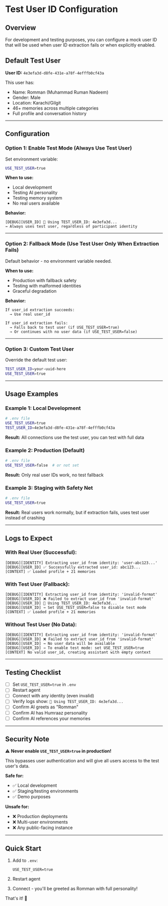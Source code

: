 # Test User ID Configuration

## Overview

For development and testing purposes, you can configure a mock user ID that will be used when user ID extraction fails or when explicitly enabled.

## Default Test User

**User ID:** `4e3efa3d-d8fe-431e-a78f-4efffb0cf43a`

This user has:
- Name: Romman (Muhammad Ruman Nadeem)
- Gender: Male
- Location: Karachi/Gilgit
- 46+ memories across multiple categories
- Full profile and conversation history

---

## Configuration

### Option 1: Enable Test Mode (Always Use Test User)

Set environment variable:
```bash
USE_TEST_USER=true
```

**When to use:**
- Local development
- Testing AI personality
- Testing memory system
- No real users available

**Behavior:**
```
[DEBUG][USER_ID] 🧪 Using TEST_USER_ID: 4e3efa3d...
→ Always uses test user, regardless of participant identity
```

---

### Option 2: Fallback Mode (Use Test User Only When Extraction Fails)

Default behavior - no environment variable needed.

**When to use:**
- Production with fallback safety
- Testing with malformed identities
- Graceful degradation

**Behavior:**
```
If user_id extraction succeeds:
  → Use real user_id
  
If user_id extraction fails:
  → Falls back to test user (if USE_TEST_USER=true)
  → Or continues with no user data (if USE_TEST_USER=false)
```

---

### Option 3: Custom Test User

Override the default test user:
```bash
TEST_USER_ID=your-uuid-here
USE_TEST_USER=true
```

---

## Usage Examples

### Example 1: Local Development
```bash
# .env file
USE_TEST_USER=true
TEST_USER_ID=4e3efa3d-d8fe-431e-a78f-4efffb0cf43a
```

**Result:** All connections use the test user, you can test with full data

### Example 2: Production (Default)
```bash
# .env file
USE_TEST_USER=false  # or not set
```

**Result:** Only real user IDs work, no test fallback

### Example 3: Staging with Safety Net
```bash
# .env file
USE_TEST_USER=true
```

**Result:** Real users work normally, but if extraction fails, uses test user instead of crashing

---

## Logs to Expect

### With Real User (Successful):
```
[DEBUG][IDENTITY] Extracting user_id from identity: 'user-abc123...'
[DEBUG][USER_ID] ✅ Successfully extracted user_id: abc123...
[CONTEXT] ✅ Loaded profile + 21 memories
```

### With Test User (Fallback):
```
[DEBUG][IDENTITY] Extracting user_id from identity: 'invalid-format'
[DEBUG][USER_ID] ❌ Failed to extract user_id from 'invalid-format'
[DEBUG][USER_ID] 🧪 Using TEST_USER_ID: 4e3efa3d...
[DEBUG][USER_ID] → Set USE_TEST_USER=false to disable test mode
[CONTEXT] ✅ Loaded profile + 21 memories
```

### Without Test User (No Data):
```
[DEBUG][IDENTITY] Extracting user_id from identity: 'invalid-format'
[DEBUG][USER_ID] ❌ Failed to extract user_id from 'invalid-format'
[DEBUG][USER_ID] → No user data will be available
[DEBUG][USER_ID] → To enable test mode: set USE_TEST_USER=true
[CONTEXT] No valid user_id, creating assistant with empty context
```

---

## Testing Checklist

- [ ] Set `USE_TEST_USER=true` in `.env`
- [ ] Restart agent
- [ ] Connect with any identity (even invalid)
- [ ] Verify logs show: `🧪 Using TEST_USER_ID: 4e3efa3d...`
- [ ] Confirm AI greets as "Romman"
- [ ] Confirm AI has Humraaz personality
- [ ] Confirm AI references your memories

---

## Security Note

⚠️ **Never enable `USE_TEST_USER=true` in production!**

This bypasses user authentication and will give all users access to the test user's data.

**Safe for:**
- ✅ Local development
- ✅ Staging/testing environments
- ✅ Demo purposes

**Unsafe for:**
- ❌ Production deployments
- ❌ Multi-user environments
- ❌ Any public-facing instance

---

## Quick Start

1. Add to `.env`:
   ```
   USE_TEST_USER=true
   ```

2. Restart agent

3. Connect - you'll be greeted as Romman with full personality!

That's it! 🎉

